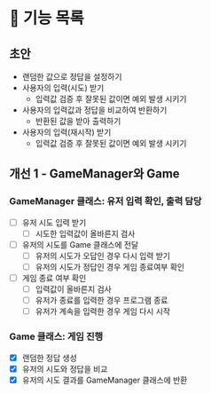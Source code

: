# 🧾 기능 목록

## 초안

- 랜덤한 값으로 정답을 설정하기
- 사용자의 입력(시도) 받기
    - 입력값 검증 후 잘못된 값이면 예외 발생 시키기
- 사용자의 입력값과 정답을 비교하여 반환하기
    - 반환된 값을 받아 출력하기
- 사용자의 입력(재시작) 받기
    - 입력값 검증 후 잘못된 값이면 예외 발생 시키기

## 개선 1 - GameManager와 Game

### GameManager 클래스: 유저 입력 확인, 출력 담당

- [ ] 유저 시도 입력 받기
    - [ ] 시도한 입력값이 올바른지 검사
- [ ] 유저의 시도를 Game 클래스에 전달
    - [ ] 유저의 시도가 오답인 경우 다시 입력 받기
    - [ ] 유저의 시도가 정답인 경우 게임 종료여부 확인
- [ ] 게임 종료 여부 확인
    - [ ] 입력값이 올바른지 검사
    - [ ] 유저가 종료를 입력한 경우 프로그램 종료
    - [ ] 유저가 계속을 입력한 경우 게임 다시 시작

### Game 클래스: 게임 진행

- [X] 랜덤한 정답 생성
- [X] 유저의 시도와 정답을 비교
- [X] 유저의 시도 결과를 GameManager 클래스에 반환